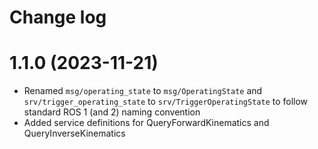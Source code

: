 Change log
==========

1.1.0 (2023-11-21)
==================

* Renamed `msg/operating_state` to `msg/OperatingState` and
  `srv/trigger_operating_state` to `srv/TriggerOperatingState` to
  follow standard ROS 1 (and 2) naming convention
* Added service definitions for QueryForwardKinematics and
  QueryInverseKinematics
